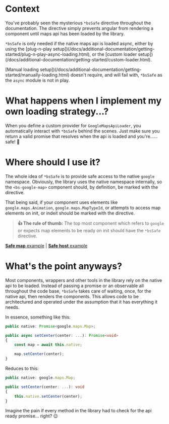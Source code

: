 # Context
You've probably seen the mysterious `*bsSafe` directive throughout the documentation. The directive simply prevents angular from rendering a component until maps api has been loaded by the library.

`*bsSafe` is only needed if the native maps api is loaded async, either by using the [plug-n-play setup])(/docs/additional-documentation/getting-started/plug-n-play-async-loading.html), or the [custom loader setup])(/docs/additional-documentation/getting-started/custom-loader.html).

[Manual loading setup])(/docs/additional-documentation/getting-started/manually-loading.html) doesn't require, and will fail with, `*bsSafe` as the `async` module is not in play.

# What happens when I implement my own loading strategy...?
When you define a custom provider for `GoogleMapsApiLoader`, you automatically interact with `*bsSafe` behind the scenes. Just make sure you return a valid promise that resolves when the api is loaded and you're...... safe! 🙌

# Where should I use it?
The whole idea of `*bsSafe` is to provide safe access to the native `google` namespace. Obviously, the library uses the native namespace internally, so the `<bs-google-map>` component should, by definition, be marked with the directive.

That being said, if your component uses elements like `google.maps.Animation`, `google.maps.MapTypeId`, or attempts to access map elements on init, or indeit should be marked with the directive. 

> **👍 The rule of thumb:** The top most component which refers to `google` or expects map elements to be ready on init should have the `*bsSafe` directive.

[**Safe map** example](https://bs-angular-g-maps.web.app/The%20Map/Map%20Options) | [**Safe host** example](https://bs-angular-g-maps.web.app/Programmatic%20Control/Wrappers%20From%20%60ViewChild%60)

# What's the point anyways?
Most components, wrappers and other tools in the library rely on the native api to be loaded.
Instead of passing a promise or an observable all throughout the code base, `*bsSafe` takes care of waiting, once, for the native api, then renders the components. This allows code to be architectured and operated under the assumption that it has everything it needs.

In essence, something like this:
```typescript
public native: Promise<google.maps.Map>;

public async setCenter(center: ...): Promise<void>
{
    const map = await this.native;

    map.setCenter(center);
}
```

Reduces to this:
```typescript
public native: google.maps.Map;

public setCenter(center: ...): void
{
    this.native.setCenter(center);
}
```

Imagine the pain if every method in the library had to check for the api ready promise... right? 😉